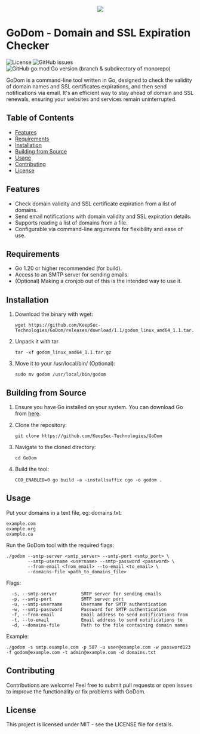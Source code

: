<p align="center">
 <img src="https://github.com/KeepSec-Technologies/GoDom/assets/108779415/430a7dd3-be24-4f32-8c12-818bc2ad26bb"
</p>

# GoDom - Domain and SSL Expiration Checker
![License](https://img.shields.io/github/license/KeepSec-Technologies/GoDom)
![GitHub issues](https://img.shields.io/github/issues-raw/KeepSec-Technologies/GoDom)
![GitHub go.mod Go version (branch & subdirectory of monorepo)](https://img.shields.io/github/go-mod/go-version/KeepSec-Technologies/GoDom/main)

GoDom is a command-line tool written in Go, designed to check the validity of domain names and SSL certificates expirations, and then send notifications via email. It's an efficient way to stay ahead of domain and SSL renewals, ensuring your websites and services remain uninterrupted.

## Table of Contents

- [Features](#features)
- [Requirements](#requirements)
- [Installation](#installation)
- [Building from Source](#building-from-source)
- [Usage](#usage)
- [Contributing](#contributing)
- [License](#license)

## Features

- Check domain validity and SSL certificate expiration from a list of domains.
- Send email notifications with domain validity and SSL expiration details.
- Supports reading a list of domains from a file.
- Configurable via command-line arguments for flexibility and ease of use.

## Requirements

- Go 1.20 or higher recommended (for build).
- Access to an SMTP server for sending emails.
- (Optional) Making a cronjob out of this is the intended way to use it.

## Installation

1. Download the binary with wget:

    ```shell
    wget https://github.com/KeepSec-Technologies/GoDom/releases/download/1.1/godom_linux_amd64_1.1.tar.gz
    ```

2. Unpack it with tar

    ```shell
    tar -xf godom_linux_amd64_1.1.tar.gz
    ```

3. Move it to your /usr/local/bin/ (Optional):

    ```shell
    sudo mv godom /usr/local/bin/godom
    ```

## Building from Source

1. Ensure you have Go installed on your system. You can download Go from [here](https://golang.org/dl/).
2. Clone the repository:

    ```shell
    git clone https://github.com/KeepSec-Technologies/GoDom
    ```

3. Navigate to the cloned directory:

    ```shell
    cd GoDom
    ```

4. Build the tool:

    ```shell
    CGO_ENABLED=0 go build -a -installsuffix cgo -o godom .
    ```

## Usage

Put your domains in a text file, eg: domains.txt:
```text
example.com
example.org
example.ca
```

Run the GoDom tool with the required flags:

```shell
./godom --smtp-server <smtp_server> --smtp-port <smtp_port> \
        --smtp-username <username> --smtp-password <password> \
        --from-email <from_email> --to-email <to_email> \
        --domains-file <path_to_domains_file>
```

Flags:

```text
  -s, --smtp-server         SMTP server for sending emails
  -p, --smtp-port           SMTP server port
  -u, --smtp-username       Username for SMTP authentication
  -w, --smtp-password       Password for SMTP authentication
  -f, --from-email          Email address to send notifications from
  -t, --to-email            Email address to send notifications to
  -d, --domains-file        Path to the file containing domain names
```

Example:

```shell
./godom -s smtp.example.com -p 587 -u user@example.com -w password123 -f godom@example.com -t admin@example.com -d domains.txt
```

## Contributing

Contributions are welcome! Feel free to submit pull requests or open issues to improve the functionality or fix problems with GoDom.

## License

This project is licensed under MIT - see the LICENSE file for details.

